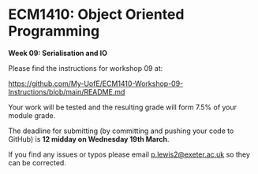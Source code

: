 # ECM1410: Object Oriented Programming
**Week 09: Serialisation and IO**

Please find the instructions for workshop 09 at:

https://github.com/My-UofE/ECM1410-Workshop-09-Instructions/blob/main/README.md

Your work will be tested and the resulting grade will form 7.5% of your module grade.

The deadline for submitting (by committing and pushing your code to GitHub) is **12 midday on Wednesday 19th March**.

If you find any issues or typos please email p.lewis2@exeter.ac.uk so they can be corrected.
